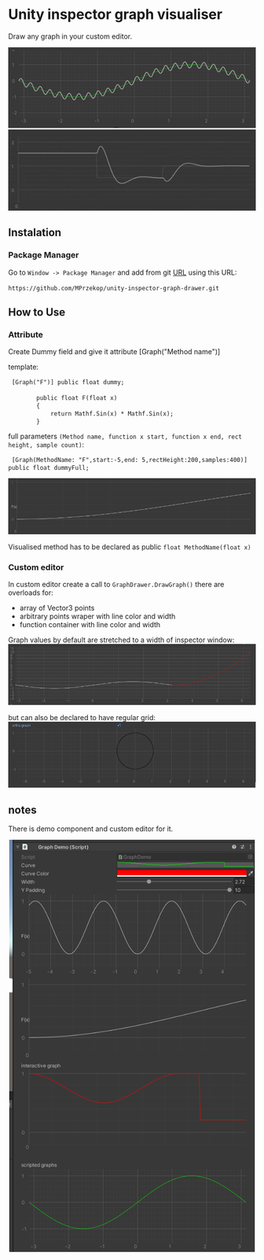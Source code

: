 
# Unity inspector graph visualiser

 Draw any graph in your custom editor.
 
 <p align="center">
  <img src="https://github.com/MPrzekop/Unity-Inspector-Graph/blob/images/Editor/GIT%20images/Main.png" width="700" title="header image of overlayed sines">
  <img src="https://github.com/MPrzekop/Unity-Inspector-Graph/blob/images/Editor/GIT%20images/Animation.gif" width="700" title="header image of overlayed sines">
 
 </p>
 
## Instalation
### Package Manager

Go to `Window -> Package Manager` and add from git [URL](https://docs.unity3d.com/Manual/upm-ui-giturl.html) using this URL:

`https://github.com/MPrzekop/unity-inspector-graph-drawer.git`


## How to Use
### Attribute
Create Dummy field and give it attribute [Graph("Method name")]

template:

```
 [Graph("F")] public float dummy;
       
        public float F(float x)
        {
            return Mathf.Sin(x) * Mathf.Sin(x);
        }
```

full parameters `(Method name, function x start, function x end, rect height, sample count)`:

```
 [Graph(MethodName: "F",start:-5,end: 5,rectHeight:200,samples:400)] public float dummyFull;
```

![](https://github.com/MPrzekop/Unity-Inspector-Graph/blob/images/Editor/GIT%20images/AttributeVis.png)

Visualised method has to be declared as public `float MethodName(float x)`

### Custom editor
In custom editor create a call to `GraphDrawer.DrawGraph()` there are overloads for:
* array of Vector3 points
* arbitrary points wraper with line color and width
* function container with line color and width

Graph values by default are stretched to a width of inspector window:
![](https://github.com/MPrzekop/Unity-Inspector-Graph/blob/images/Editor/GIT%20images/Stretched.png)

but can also be declared to have regular grid:
![](https://github.com/MPrzekop/Unity-Inspector-Graph/blob/images/Editor/GIT%20images/ortho.png)


## notes
There is demo component and custom editor for it.
<p align="center">
  <img src="https://github.com/MPrzekop/Unity-Inspector-Graph/blob/images/Editor/GIT%20images/Demo.png" width="500" title="component demo">
 </p>

